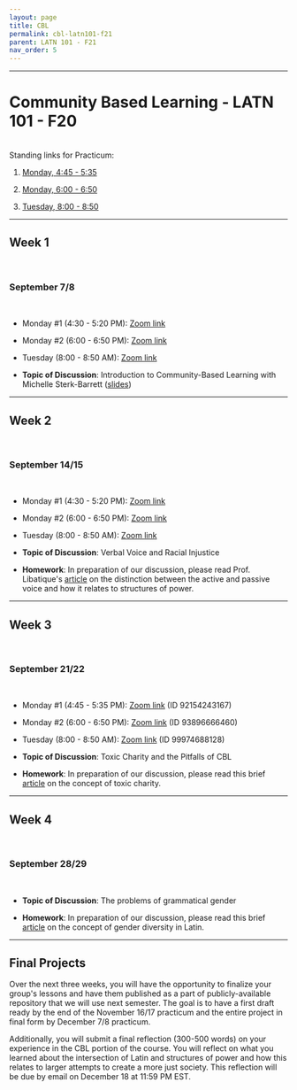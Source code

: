 ```yaml
---
layout: page
title: CBL
permalink: cbl-latn101-f21
parent: LATN 101 - F21
nav_order: 5
---
```

***

# Community Based Learning - LATN 101 - F20
&nbsp;  
Standing links for Practicum:
1. [Monday, 4:45 - 5:35](https://holycross.zoom.us/j/91016989642)

2. [Monday, 6:00 - 6:50](https://holycross.zoom.us/j/95004081823)

3. [Tuesday, 8:00 - 8:50](https://holycross.zoom.us/j/93147508447)

***

## Week 1
&nbsp;  
### September 7/8
&nbsp;  
- Monday #1 (4:30 - 5:20 PM): [Zoom link](https://holycross.zoom.us/j/92621060716?pwd=OCtKTUR0RkRxbGNoLzZqUjNPTnlCUT09)

- Monday #2 (6:00 - 6:50 PM): [Zoom link](https://holycross.zoom.us/j/96416650051?pwd=NGZCbmRrTjFEOTZXVDRoMWwwMkluQT09)

- Tuesday (8:00 - 8:50 AM): [Zoom link](https://holycross.zoom.us/j/92195904742?pwd=RTVxMkV3NkkyQ3h1a054UGROUSszUT09)

- **Topic of Discussion**: Introduction to Community-Based Learning with Michelle Sterk-Barrett ([slides](https://www.holycross.edu/sites/default/files/files/cbl/introduction_to_community-based_learning_17.pdf))

***

## Week 2
&nbsp;  
### September 14/15
&nbsp;  
- Monday #1 (4:30 - 5:20 PM): [Zoom link](https://holycross.zoom.us/j/95109369720?pwd=enY4VnVpY093RzBCMDB5eFF2KzlMdz09)

- Monday #2 (6:00 - 6:50 PM): [Zoom link](https://www.google.com/url?q=https://holycross.zoom.us/j/99154960265&sa=D&source=calendar&ust=1600263337829000&usg=AOvVaw1TuW56712AOKavAFXRb3Ft)

- Tuesday (8:00 - 8:50 AM): [Zoom link](https://holycross.zoom.us/j/95705401746)

- **Topic of Discussion**: Verbal Voice and Racial Injustice

- **Homework**: In preparation of our discussion, please read Prof. Libatique's [article](https://eidolon.pub/object-ifying-language-fd8d3d75cb6f) on the distinction between the active and passive voice and how it relates to structures of power.

***

## Week 3
&nbsp;  
### September 21/22
&nbsp;  
- Monday #1 (4:45 - 5:35 PM): [Zoom link](https://holycross.zoom.us/j/92154243167?pwd=MkJSanh0bDRRcFJDNmFnaHozMFEwdz09) (ID 92154243167)

- Monday #2 (6:00 - 6:50 PM): [Zoom link](https://holycross.zoom.us/j/93896666460?pwd=L0c4blViTmNjY25nYzVqN0RQMDgvZz09) (ID 93896666460)

- Tuesday (8:00 - 8:50 AM): [Zoom link](https://holycross.zoom.us/j/99974688128?pwd=eEtuRjEwSnEvdHBUU25qR3J1M2VuQT09) (ID 99974688128)

- **Topic of Discussion**: Toxic Charity and the Pitfalls of CBL

- **Homework**: In preparation of our discussion, please read this brief [article](https://neelsmith.github.io/latin101/practicum/Lupton-toxic-charity.pdf) on the concept of toxic charity.

***

## Week 4
&nbsp;  
### September 28/29
&nbsp;  

- **Topic of Discussion**: The problems of grammatical gender

- **Homework**: In preparation of our discussion, please read this brief [article](https://medium.com/ad-meliora/gender-diversity-in-greek-and-latin-grammar-ten-ancient-discussions-df371fe19af8) on the concept of gender diversity in Latin.

***

## Final Projects

Over the next three weeks, you will have the opportunity to finalize your group's lessons and have them published as a part of publicly-available repository that we will use next semester. The goal is to have a first draft ready by the end of the November 16/17 practicum and the entire project in final form by December 7/8 practicum.

Additionally, you will submit a final reflection (300-500 words) on your experience in the CBL portion of the course. You will reflect on what you learned about the intersection of Latin and structures of power and how this relates to larger attempts to create a more just society. This reflection will be due by email on December 18 at 11:59 PM EST.

